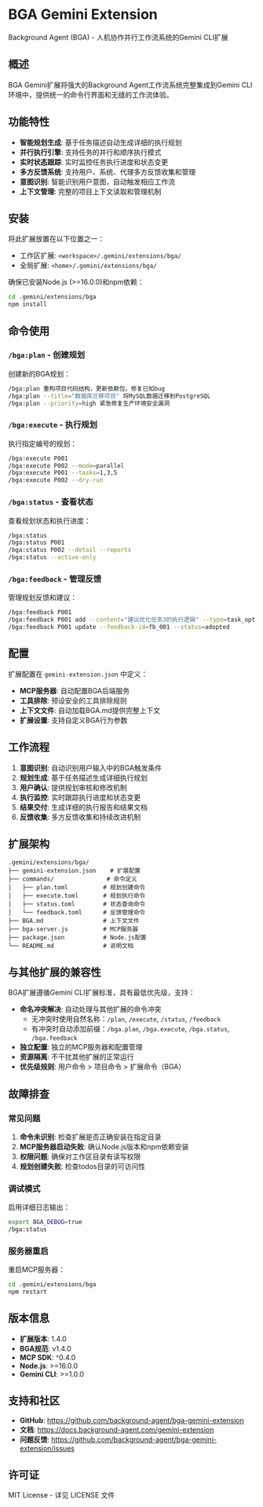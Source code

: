 # BGA Gemini Extension

Background Agent (BGA) - 人机协作并行工作流系统的Gemini CLI扩展

## 概述

BGA Gemini扩展将强大的Background Agent工作流系统完整集成到Gemini CLI环境中，提供统一的命令行界面和无缝的工作流体验。

## 功能特性

- **智能规划生成**: 基于任务描述自动生成详细的执行规划
- **并行执行引擎**: 支持任务的并行和顺序执行模式
- **实时状态跟踪**: 实时监控任务执行进度和状态变更
- **多方反馈系统**: 支持用户、系统、代理多方反馈收集和管理
- **意图识别**: 智能识别用户意图，自动触发相应工作流
- **上下文管理**: 完整的项目上下文读取和管理机制

## 安装

将此扩展放置在以下位置之一：

- 工作区扩展: `<workspace>/.gemini/extensions/bga/`
- 全局扩展: `<home>/.gemini/extensions/bga/`

确保已安装Node.js (>=16.0.0)和npm依赖：

```bash
cd .gemini/extensions/bga
npm install
```

## 命令使用

### `/bga:plan` - 创建规划

创建新的BGA规划：

```bash
/bga:plan 重构项目代码结构，更新依赖包，修复已知bug
/bga:plan --title="数据库迁移项目" 将MySQL数据迁移到PostgreSQL
/bga:plan --priority=high 紧急修复生产环境安全漏洞
```

### `/bga:execute` - 执行规划

执行指定编号的规划：

```bash
/bga:execute P001
/bga:execute P002 --mode=parallel
/bga:execute P001 --tasks=1,3,5
/bga:execute P002 --dry-run
```

### `/bga:status` - 查看状态

查看规划状态和执行进度：

```bash
/bga:status
/bga:status P001
/bga:status P002 --detail --reports
/bga:status --active-only
```

### `/bga:feedback` - 管理反馈

管理规划反馈和建议：

```bash
/bga:feedback P001
/bga:feedback P001 add --content="建议优化任务3的执行逻辑" --type=task_optimization
/bga:feedback P001 update --feedback-id=fb_001 --status=adopted
```

## 配置

扩展配置在 `gemini-extension.json` 中定义：

- **MCP服务器**: 自动配置BGA后端服务
- **工具排除**: 预设安全的工具排除规则
- **上下文文件**: 自动加载BGA.md提供完整上下文
- **扩展设置**: 支持自定义BGA行为参数

## 工作流程

1. **意图识别**: 自动识别用户输入中的BGA触发条件
2. **规划生成**: 基于任务描述生成详细执行规划
3. **用户确认**: 提供规划审核和修改机制
4. **执行监控**: 实时跟踪执行进度和状态变更
5. **结果交付**: 生成详细的执行报告和结果文档
6. **反馈收集**: 多方反馈收集和持续改进机制

## 扩展架构

```
.gemini/extensions/bga/
├── gemini-extension.json    # 扩展配置
├── commands/               # 命令定义
│   ├── plan.toml          # 规划创建命令
│   ├── execute.toml       # 规划执行命令
│   ├── status.toml        # 状态查询命令
│   └── feedback.toml      # 反馈管理命令
├── BGA.md                 # 上下文文件
├── bga-server.js          # MCP服务器
├── package.json           # Node.js配置
└── README.md              # 说明文档
```

## 与其他扩展的兼容性

BGA扩展遵循Gemini CLI扩展标准，具有最低优先级，支持：

- **命名冲突解决**: 自动处理与其他扩展的命令冲突
  - 无冲突时使用自然名称：`/plan`, `/execute`, `/status`, `/feedback`
  - 有冲突时自动添加前缀：`/bga.plan`, `/bga.execute`, `/bga.status`, `/bga.feedback`
- **独立配置**: 独立的MCP服务器和配置管理
- **资源隔离**: 不干扰其他扩展的正常运行
- **优先级规则**: 用户命令 > 项目命令 > 扩展命令（BGA）

## 故障排查

### 常见问题

1. **命令未识别**: 检查扩展是否正确安装在指定目录
2. **MCP服务器启动失败**: 确认Node.js版本和npm依赖安装
3. **权限问题**: 确保对工作区目录有读写权限
4. **规划创建失败**: 检查todos目录的可访问性

### 调试模式

启用详细日志输出：

```bash
export BGA_DEBUG=true
/bga:status
```

### 服务器重启

重启MCP服务器：

```bash
cd .gemini/extensions/bga
npm restart
```

## 版本信息

- **扩展版本**: 1.4.0
- **BGA规范**: v1.4.0
- **MCP SDK**: ^0.4.0
- **Node.js**: >=16.0.0
- **Gemini CLI**: >=1.0.0

## 支持和社区

- **GitHub**: https://github.com/background-agent/bga-gemini-extension
- **文档**: https://docs.background-agent.com/gemini-extension
- **问题反馈**: https://github.com/background-agent/bga-gemini-extension/issues

## 许可证

MIT License - 详见 LICENSE 文件